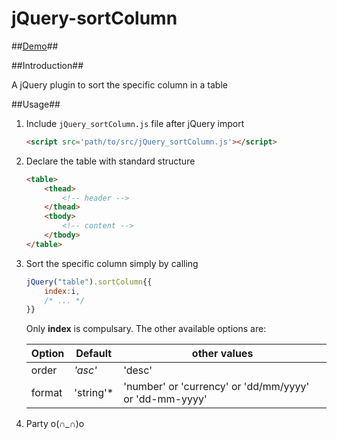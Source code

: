 jQuery-sortColumn
=================

##[Demo](http://bighoho123.github.io/jQuery-sortColumn/)##


##Introduction##

A jQuery plugin to sort the specific column in a table

##Usage##

1. Include `jQuery_sortColumn.js` file after jQuery import

	```html
	<script src='path/to/src/jQuery_sortColumn.js'></script>
	```
2. Declare the table with standard structure

	```html
	<table>
		<thead>
			<!-- header -->
		</thead>
		<tbody>
			<!-- content -->
		</tbody>
	</table>
	```

3. Sort the specific column simply by calling

	```javascript
	jQuery("table").sortColumn{{
		index:i,
		/* ... */
	}}
	```
	
	Only **index** is compulsary. The other available options are:
	
	| Option    | Default  | other values |
	| --------- | -------- | --------|
	| order     | *'asc'*  | 'desc' |
	| format    | 'string'* | 'number' or 'currency' or 'dd/mm/yyyy' or 'dd-mm-yyyy'|

4. Party o(∩_∩)o 
